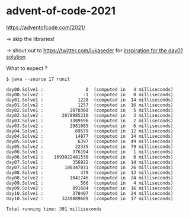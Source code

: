 # advent-of-code-2021
https://adventofcode.com/2021/

-> skip the libraries!

-> shout out to https://twitter.com/lukaseder for [inspiration for the day01 solution](https://blog.jooq.org/2016/01/06/2016-will-be-the-year-remembered-as-when-java-finally-had-window-functions/)

What to expect ?

    $ java --source 17 runit
    
    day00.Solve1 :                0  (computed in   4 milliseconds)
    day00.Solve2 :               -1  (computed in   0 milliseconds)
    day01.Solve1 :             1228  (computed in  14 milliseconds)
    day01.Solve2 :             1257  (computed in  16 milliseconds)
    day02.Solve1 :          2070300  (computed in   5 milliseconds)
    day02.Solve2 :       2078985210  (computed in   3 milliseconds)
    day03.Solve1 :          3309596  (computed in   2 milliseconds)
    day03.Solve2 :          2981085  (computed in   6 milliseconds)
    day04.Solve1 :            69579  (computed in  12 milliseconds)
    day04.Solve2 :            14877  (computed in  14 milliseconds)
    day05.Solve1 :             6397  (computed in  49 milliseconds)
    day05.Solve2 :            22335  (computed in  79 milliseconds)
    day06.Solve1 :           376194  (computed in   1 milliseconds)
    day06.Solve2 :    1693022481538  (computed in   0 milliseconds)
    day07.Solve1 :           356922  (computed in  14 milliseconds)
    day07.Solve2 :        100347031  (computed in  26 milliseconds)
    day08.Solve1 :              479  (computed in  13 milliseconds)
    day08.Solve2 :          1041746  (computed in  24 milliseconds)
    day09.Solve1 :              566  (computed in   4 milliseconds)
    day09.Solve2 :           891684  (computed in  16 milliseconds)
    day10.Solve1 :           370407  (computed in  24 milliseconds)
    day10.Solve2 :       3249889609  (computed in  17 milliseconds)
    
    Total running time: 391 milliseconds
